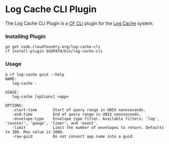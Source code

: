 Log Cache CLI Plugin
====================

The Log Cache CLI Plugin is a [CF CLI](cf-cli) plugin for the [Log
Cache](log-cache) system.

### Installing Plugin

```
go get code.cloudfoundry.org/log-cache-cli
cf install-plugin $GOPATH/bin/log-cache-cli
```

### Usage

```
$ cf log-cache guid --help
NAME:
   log-cache -

USAGE:
   log-cache [options] <app>

OPTIONS:
   -start-time       Start of query range in UNIX nanoseconds.
   -end-time         End of query range in UNIX nanoseconds.
   -envelope-type    Envelope type filter. Available filters: 'log', 'counter', 'gauge', 'timer', and 'event'.
   -limit            Limit the number of envelopes to return. Defaults to 100. Max value is 1000.
   -raw-guid         Do not convert app name into a guid.
```

[log-cache]: https://code.cloudfoundry.org/log-cache-release
[cf-cli]: https://code.cloudfoundry.org/cli
